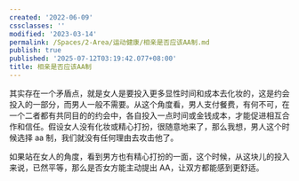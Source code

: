 ```yaml
---
created: '2022-06-09'
cssclasses: ''
modified: '2023-03-14'
permalink: /Spaces/2-Area/运动健康/相亲是否应该AA制.md
publish: true
published: '2025-07-12T03:19:42.077+08:00'
title: 相亲是否应该AA制
---
```

其实存在一个矛盾点，就是女人是要投入更多显性时间和成本去化妆的，这是约会投入的一部分，而男人一般不需要。从这个角度看，男人支付餐费，有何不可，在一个二者都有共同目的的约会中，各自投入一点时间或金钱成本，才能促进相互合作和信任。假设女人没有化妆或精心打扮，很随意地来了，那么我想，男人这个时候选择 aa 制，我们就没有任何理由去攻击他了。

如果站在女人的角度，看到男方也有精心打扮的一面，这个时候，从这块儿的投入来说，已然平等，那么是否女方能主动提出 AA，让双方都能感到更舒适。